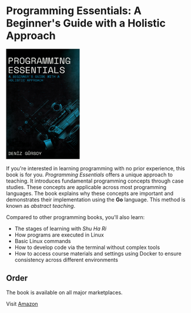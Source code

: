 # Programming Essentials: A Beginner's Guide with a Holistic Approach

<img src="cover.jpg" alt="Programming Essentials: A Beginner's Guide with a Holistic Approach" height="300" width="200"/>

If you're interested in learning programming with no prior experience, this book is for you. *Programming Essentials* 
offers a unique approach to teaching. It introduces fundamental programming concepts through case studies. 
These concepts are applicable across most programming languages. The book explains why these concepts are important and 
demonstrates their implementation using the **Go** language. This method is known as *abstract teaching*.

Compared to other programming books, you'll also learn:
- The stages of learning with *Shu Ha Ri*
- How programs are executed in Linux
- Basic Linux commands
- How to develop code via the terminal without complex tools
- How to access course materials and settings using Docker to ensure consistency across different environments

## Order
The book is available on all major marketplaces.

Visit [Amazon](https://www.amazon.com/dp/B0F9TYP81S)